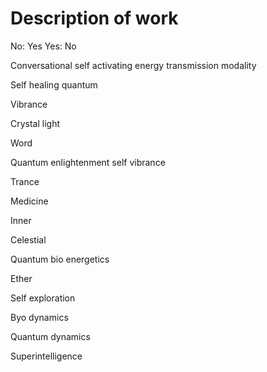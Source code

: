 # Description of work

No: Yes
Yes: No

Conversational self activating energy transmission modality

Self healing quantum

Vibrance

Crystal light

Word

Quantum enlightenment self vibrance

Trance 

Medicine

Inner

Celestial

Quantum bio energetics

Ether

Self exploration

Byo dynamics

Quantum dynamics

Superintelligence